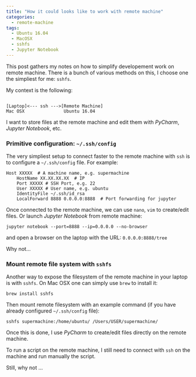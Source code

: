 ```yaml
---
title: "How it could looks like to work with remote machine"
categories:
  - remote-machine
tags:
  - Ubuntu 16.04
  - MacOSX
  - sshfs
  - Jupyter Notebook
---
```


This post gathers my notes on how to simplify developement work on remote machine. 
There is a bunch of various methods on this, I choose one the simpliest for me: `sshfs`.

My context is the following:
```

[Laptop]<--- ssh --->[Remote Machine]
Mac OSX               Ubuntu 16.04
```
I want to store files at the remote machine and edit them with *PyCharm*, *Jupyter Notebook*, etc.

### Primitive configuration: `~/.ssh/config`

The very simpliest setup to connect faster to the remote machine with `ssh` is to configure a `~/.ssh/config` file. For example:
```
Host XXXXX  # A machine name, e.g. supermachine
    HostName XX.XX.XX.XX  # IP   
    Port XXXXX # SSH Port, e.g. 22
    User XXXXX # User name, e.g. ubuntu
    IdentityFile ~/.ssh/id_rsa
    LocalForward 8888 0.0.0.0:8888  # Port forwarding for jupyter
```
Once connected to the remote machine, we can use `nano`, `vim` to create/edit files. Or launch *Jupyter Notebook* from remote machine:
```
jupyter notebook --port=8888 --ip=0.0.0.0 --no-browser
```
and open a browser on the laptop with the URL: `0.0.0.0:8888/tree`

Why not...

### Mount remote file system with `sshfs`

Another way to expose the filesystem of the remote machine in your laptop is with `sshfs`. 
On Mac OSX one can simply use `brew` to install it:
```
brew install sshfs
```
Then mount remote filesystem with an example command (if you have already configured `~/.ssh/config` file):
```
sshfs supermachine:/home/ubuntu/ /Users/USER/supermachine/ 
```
Once this is done, I use *PyCharm* to create/edit files directly on the remote machine. 

To run a script on the remote machine, I still need to connect with `ssh` on the machine and run manually the script.

Still, why not ...







